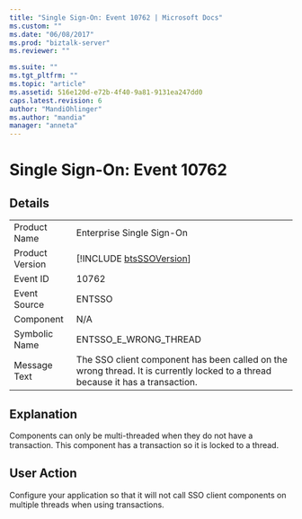 ```yaml
---
title: "Single Sign-On: Event 10762 | Microsoft Docs"
ms.custom: ""
ms.date: "06/08/2017"
ms.prod: "biztalk-server"
ms.reviewer: ""

ms.suite: ""
ms.tgt_pltfrm: ""
ms.topic: "article"
ms.assetid: 516e120d-e72b-4f40-9a81-9131ea247dd0
caps.latest.revision: 6
author: "MandiOhlinger"
ms.author: "mandia"
manager: "anneta"
---
```

# Single Sign-On: Event 10762
## Details  
  
|                 |                                                                                                                                |
|-----------------|--------------------------------------------------------------------------------------------------------------------------------|
|  Product Name   |                                                   Enterprise Single Sign-On                                                    |
| Product Version |                                  [!INCLUDE [btsSSOVersion](../includes/btsssoversion-md.md)]                                   |
|    Event ID     |                                                             10762                                                              |
|  Event Source   |                                                             ENTSSO                                                             |
|    Component    |                                                              N/A                                                               |
|  Symbolic Name  |                                                     ENTSSO_E_WRONG_THREAD                                                      |
|  Message Text   | The SSO client component has been called on the wrong thread. It is currently locked to a thread because it has a transaction. |
  
## Explanation  
 Components can only be multi-threaded when they do not have a transaction. This component has a transaction so it is locked to a thread.  
  
## User Action  
 Configure your application so that it will not call SSO client components on multiple threads when using transactions.